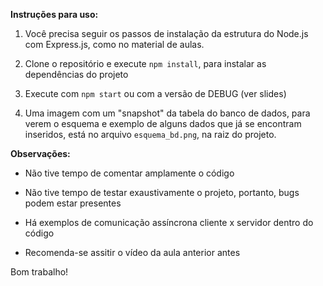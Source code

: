 **Instruções para uso:**

1) Você precisa seguir os passos de instalação da estrutura do Node.js com Express.js, como no material de aulas.

2) Clone o repositório e execute `npm install`, para instalar as dependências do projeto

3) Execute com `npm start` ou com a versão de DEBUG (ver slides)

4) Uma imagem com um "snapshot" da tabela do banco de dados, para verem o esquema e exemplo de alguns dados que já se encontram inseridos, está no arquivo `esquema_bd.png`, na raiz do projeto.

**Observações:**

- Não tive tempo de comentar amplamente o código

- Não tive tempo de testar exaustivamente o projeto, portanto, bugs podem estar presentes

- Há exemplos de comunicação assíncrona cliente x servidor dentro do código

- Recomenda-se assitir o vídeo da aula anterior antes

Bom trabalho!
